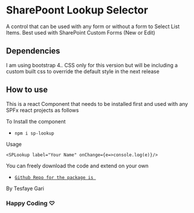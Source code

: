 # SharePoont Lookup Selector

A control that can be used with any form or without a form to Select List Items. Best used with SharePoint Custom Forms (New or Edit)

## Dependencies
I am using bootstrap 4.*.* CSS only for this version but will be including a custom built css to override the default style in the next release

## How to use

This is a react Component that needs to be installed first and used with any SPFx react projects as follows

To Install the component
- `npm i sp-lookup`

Usage
```react
<SPLookup label="Your Name" onChange={e=>console.log(e)}/>
```

You can freely download the code and extend on your own

- [`Github Repo for the package is `](https://github.com/tesfayegari/sp-lookup)

By Tesfaye Gari 


### Happy Coding ♡
